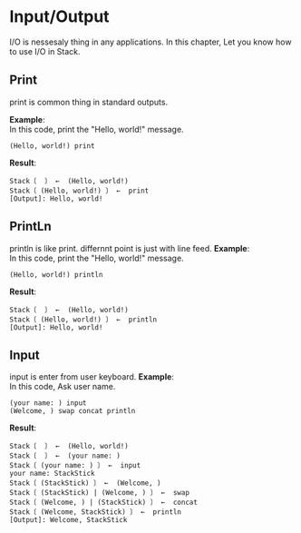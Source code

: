 # Input/Output

I/O is nessesaly thing in any applications.
In this chapter, Let you know how to use I/O in Stack.

## Print
print is common thing in standard outputs. 

**Example**:  
In this code, print the "Hello, world!" message.
```stack-lang
(Hello, world!) print
```

**Result**:  
```stack-repl
Stack〔  〕 ←  (Hello, world!)
Stack〔 (Hello, world!) 〕 ←  print
[Output]: Hello, world!
```

## PrintLn
println is like print.
differnnt point is just with line feed.
**Example**:  
In this code, print the "Hello, world!" message.
```stack-lang
(Hello, world!) println
```

**Result**:  
```stack-repl
Stack〔  〕 ←  (Hello, world!)
Stack〔 (Hello, world!) 〕 ←  println
[Output]: Hello, world!
```

## Input
input is enter from user keyboard.
**Example**:  
In this code, Ask user name.
```stack-lang
(your name: ) input 
(Welcome, ) swap concat println
```

**Result**:  
```stack-repl
Stack〔  〕 ←  (Hello, world!)
Stack〔  〕 ←  (your name: )
Stack〔 (your name: ) 〕 ←  input
your name: StackStick
Stack〔 (StackStick) 〕 ←  (Welcome, )
Stack〔 (StackStick) | (Welcome, ) 〕 ←  swap
Stack〔 (Welcome, ) | (StackStick) 〕 ←  concat
Stack〔 (Welcome, StackStick) 〕 ←  println
[Output]: Welcome, StackStick
```